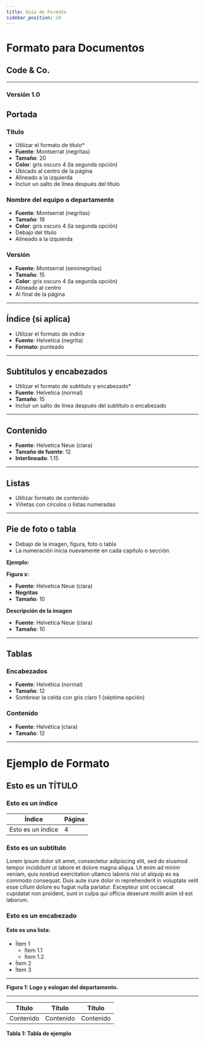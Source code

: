 ```yaml
---
title: Guía de Formato 
sidebar_position: 10
---
```



# Formato para Documentos

## Code & Co.

---

### Versión 1.0

## Portada

### Título

- Utilizar el formato de título*
- **Fuente**: Montserrat (negritas)
- **Tamaño**: 20
- **Color**: gris oscuro 4 (la segunda opción)
- Ubicado al centro de la página
- Alineado a la izquierda
- Incluir un salto de línea después del título

### Nombre del equipo o departamento

- **Fuente**: Montserrat (negritas)
- **Tamaño**: 18
- **Color**: gris oscuro 4 (la segunda opción)
- Debajo del título
- Alineado a la izquierda

### Versión

- **Fuente**: Montserrat (seminegritas)
- **Tamaño**: 15
- **Color**: gris oscuro 4 (la segunda opción)
- Alineado al centro
- Al final de la página

---

## Índice (si aplica)

- Utilizar el formato de índice
- **Fuente**: Helvetica (negrita)
- **Formato**: punteado

---

## Subtítulos y encabezados

- Utilizar el formato de subtítulo y encabezado*
- **Fuente**: Helvetica (normal)
- **Tamaño**: 15
- Incluir un salto de línea después del subtítulo o encabezado

---

## Contenido

- **Fuente**: Helvetica Neue (clara)
- **Tamaño de fuente**: 12
- **Interlineado**: 1.15

---

## Listas

- Utilizar formato de contenido
- Viñetas con círculos o listas numeradas

---

## Pie de foto o tabla

- Debajo de la imagen, figura, foto o tabla
- La numeración inicia nuevamente en cada capítulo o sección

**Ejemplo:**

**Figura x:**

- **Fuente**: Helvetica Neue (clara)
- **Negritas**
- **Tamaño**: 10

**Descripción de la imagen**

- **Fuente**: Helvetica Neue (clara)
- **Tamaño**: 10

---

## Tablas

### Encabezados

- **Fuente**: Helvética (normal)
- **Tamaño**: 12
- Sombrear la celda con gris claro 1 (séptima opción)

### Contenido

- **Fuente**: Helvética (clara)
- **Tamaño**: 12

---

# Ejemplo de Formato

## Esto es un TÍTULO

### Esto es un índice

Índice | Página
--- | ---
Esto es un índice | 4

### Esto es un subtítulo

Lorem ipsum dolor sit amet, consectetur adipiscing elit, sed do eiusmod tempor incididunt ut labore et dolore magna aliqua. Ut enim ad minim veniam, quis nostrud exercitation ullamco laboris nisi ut aliquip ex ea commodo consequat. Duis aute irure dolor in reprehenderit in voluptate velit esse cillum dolore eu fugiat nulla pariatur. Excepteur sint occaecat cupidatat non proident, sunt in culpa qui officia deserunt mollit anim id est laborum.

### Esto es un encabezado

#### Esto es una lista:

- Ítem 1
  - Ítem 1.1
  - Ítem 1.2
- Ítem 2
- Ítem 3

---

**Figura 1: Logo y eslogan del departamento.**

---

| Título  | Título  | Título  |
|---------|---------|---------|
| Contenido | Contenido | Contenido |

**Tabla 1: Tabla de ejemplo**
